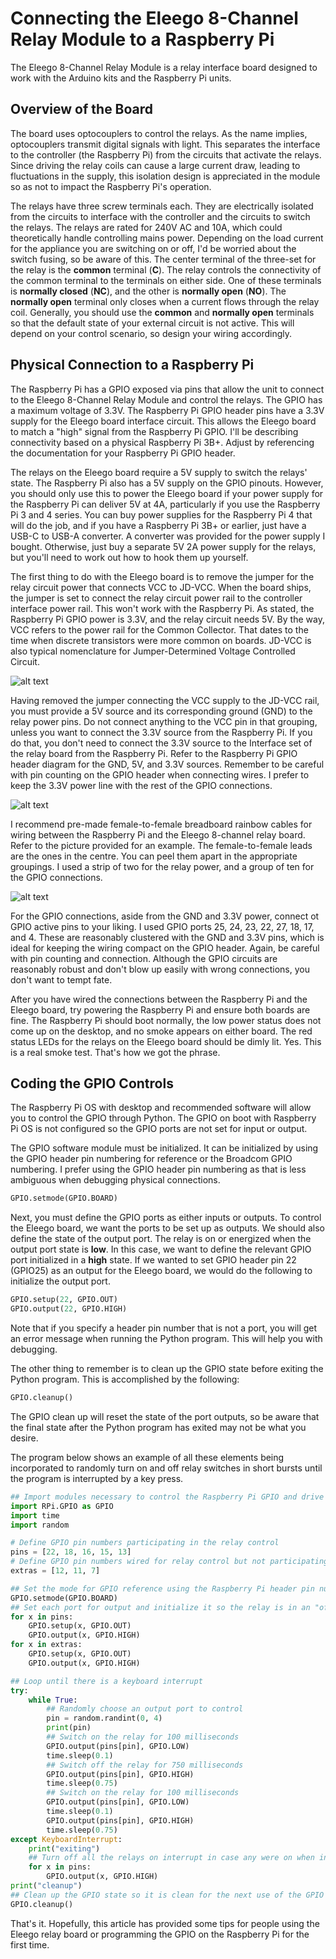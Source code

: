 # Connecting the Eleego 8-Channel Relay Module to a Raspberry Pi

The Eleego 8-Channel Relay Module is a relay interface board designed to work with the Arduino kits and the Raspberry Pi units.

## Overview of the Board 

The board uses optocouplers to control the relays. As the name implies, optocouplers transmit digital signals with light. This separates the interface to the controller (the Raspberry Pi) from the circuits that activate the relays. Since driving the relay coils can cause a large current draw, leading to fluctuations in the supply, this isolation design is appreciated in the module so as not to impact the Raspberry Pi's operation.

The relays have three screw terminals each. They are electrically isolated from the circuits to interface with the controller and the circuits to switch the relays. The relays are rated for 240V AC and 10A, which could theoretically handle controlling mains power. Depending on the load current for the appliance you are switching on or off, I'd be worried about the switch fusing, so be aware of this. The center terminal of the three-set for the relay is the **common** terminal (**C**). The relay controls the connectivity of the common terminal to the terminals on either side. One of these terminals is **normally closed** (**NC**), and the other is **normally open** (**NO**). The **normally open** terminal only closes when a current flows through the relay coil. Generally, you should use the **common** and **normally open** terminals so that the default state of your external circuit is not active. This will depend on your control scenario, so design your wiring accordingly.

## Physical Connection to a Raspberry Pi

The Raspberry Pi has a GPIO exposed via pins that allow the unit to connect to the Eleego 8-Channel Relay Module and control the relays. The GPIO has a maximum voltage of 3.3V. The Raspberry Pi GPIO header pins have a 3.3V supply for the Eleego board interface circuit. This allows the Eleego board to match a "high" signal from the Raspberry Pi GPIO. I'll be describing connectivity based on a physical Raspberry Pi 3B+. Adjust by referencing the documentation for your Raspberry Pi GPIO header.

The relays on the Eleego board require a 5V supply to switch the relays' state. The Raspberry Pi also has a 5V supply on the GPIO pinouts. However, you should only use this to power the Eleego board if your power supply for the Raspberry Pi can deliver 5V at 4A, particularly if you use the Raspberry Pi 3 and 4 series. You can buy power supplies for the Raspberry Pi 4 that will do the job, and if you have a Raspberry Pi 3B+ or earlier, just have a USB-C to USB-A converter. A converter was provided for the power supply I bought. Otherwise, just buy a separate 5V 2A power supply for the relays, but you'll need to work out how to hook them up yourself.

The first thing to do with the Eleego board is to remove the jumper for the relay circuit power that connects VCC to JD-VCC. When the board ships, the jumper is set to connect the relay circuit power rail to the controller interface power rail. This won't work with the Raspberry Pi. As stated, the Raspberry Pi GPIO power is 3.3V, and the relay circuit needs 5V. By the way, VCC refers to the power rail for the Common Collector. That dates to the time when discrete transistors were more common on boards. JD-VCC is also typical nomenclature for Jumper-Determined Voltage Controlled Circuit.

![alt text](https://raw.githubusercontent.com/BandedHawk/eleego-and-raspberry-pi/master/images/8-channel-relay.png "Eleego 8-Channel Relay Board View")

Having removed the jumper connecting the VCC supply to the JD-VCC rail, you must provide a 5V source and its corresponding ground (GND)  to the relay power pins. Do not connect anything to the VCC pin in that grouping, unless you want to connect the 3.3V source from the Raspberry Pi. If you do that, you don't need to connect the 3.3V source to the Interface set of the relay board from the Raspberry Pi. Refer to the Raspberry Pi GPIO header diagram for the GND, 5V, and 3.3V sources.  Remember to be careful with pin counting on the GPIO header when connecting wires. I prefer to keep the 3.3V power line with the rest of the GPIO connections.

![alt text](https://raw.githubusercontent.com/BandedHawk/eleego-and-raspberry-pi/master/images/RPI3_GPIO_card.png "Raspberry Pi 3B+ GPIO Pin Mapping - c/o freva.com")

I recommend pre-made female-to-female breadboard rainbow cables for wiring between the Raspberry Pi and the Eleego 8-channel relay board. Refer to the picture provided for an example. The female-to-female leads are the ones in the centre. You can peel them apart in the appropriate groupings. I used a strip of two for the relay power, and a group of ten for the GPIO connections.

![alt text](https://raw.githubusercontent.com/BandedHawk/eleego-and-raspberry-pi/master/images/breadboard-rainbow-cables.png "Breadboard Rainbow Cables")

For the GPIO connections, aside from the GND and 3.3V power, connect ot GPIO active pins to your liking. I used GPIO ports 25, 24, 23, 22, 27, 18, 17, and 4. These are reasonably clustered with the GND and 3.3V pins, which is ideal for keeping the wiring compact on the GPIO header. Again, be careful with pin counting and connection. Although the GPIO circuits are reasonably robust and don't blow up easily with wrong connections, you don't want to tempt fate.

After you have wired the connections between the Raspberry Pi and the Eleego board, try powering the Raspberry Pi and ensure both boards are fine. The Raspberry Pi should boot normally, the low power status does not come up on the desktop, and no smoke appears on either board. The red status LEDs for the relays on the Eleego board should be dimly lit. Yes. This is a real smoke test. That's how we got the phrase.

## Coding the GPIO Controls

The Raspberry Pi OS with desktop and recommended software will allow you to control the GPIO through Python. The GPIO on boot with Raspberry Pi OS is not configured so the GPIO ports are not set for input or output.

The GPIO software module must be initialized. It can be initialized by using the GPIO header pin numbering for reference or the Broadcom GPIO numbering. I prefer using the GPIO header pin numbering as that is less ambiguous when debugging physical connections.

```python
GPIO.setmode(GPIO.BOARD)
```

Next, you must define the GPIO ports as either inputs or outputs. To control the Eleego board, we want the ports to be set up as outputs. We should also define the state of the output port. The relay is on or energized when the output port state is **low**. In this case, we want to define the relevant GPIO port initialized in a **high** state. If we wanted to set GPIO header pin 22 (GPIO25) as an output for the Eleego board, we would do the following to initialize the output port.

```python
GPIO.setup(22, GPIO.OUT)
GPIO.output(22, GPIO.HIGH)
```
Note that if you specify a header pin number that is not a port, you will get an error message when running the Python program. This will help you with debugging.

The other thing to remember is to clean up the GPIO state before exiting the Python program. This is accomplished by the following:

```python
GPIO.cleanup()
```
The GPIO clean up will reset the state of the port outputs, so be aware that the final state after the Python program has exited may not be what you desire. 

The program below shows an example of all these elements being incorporated to randomly turn on and off relay switches in short bursts until the program is interrupted by a key press.

```python
## Import modules necessary to control the Raspberry Pi GPIO and drive the port status
import RPi.GPIO as GPIO
import time
import random

# Define GPIO pin numbers participating in the relay control
pins = [22, 18, 16, 15, 13]
# Define GPIO pin numbers wired for relay control but not participating 
extras = [12, 11, 7]

## Set the mode for GPIO reference using the Raspberry Pi header pin numbers
GPIO.setmode(GPIO.BOARD)
## Set each port for output and initialize it so the relay is in an "off" state.
for x in pins:
    GPIO.setup(x, GPIO.OUT)
    GPIO.output(x, GPIO.HIGH)
for x in extras:
    GPIO.setup(x, GPIO.OUT)
    GPIO.output(x, GPIO.HIGH)

## Loop until there is a keyboard interrupt
try:
    while True:
        ## Randomly choose an output port to control
        pin = random.randint(0, 4)
        print(pin)
        ## Switch on the relay for 100 milliseconds 
        GPIO.output(pins[pin], GPIO.LOW)
        time.sleep(0.1)
        ## Switch off the relay for 750 milliseconds 
        GPIO.output(pins[pin], GPIO.HIGH)
        time.sleep(0.75)
        ## Switch on the relay for 100 milliseconds 
        GPIO.output(pins[pin], GPIO.LOW)
        time.sleep(0.1)
        GPIO.output(pins[pin], GPIO.HIGH)
        time.sleep(0.75)
except KeyboardInterrupt:
    print("exiting")
    ## Turn off all the relays on interrupt in case any were on when interrupted 
    for x in pins:
        GPIO.output(x, GPIO.HIGH)
print("cleanup")
## Clean up the GPIO state so it is clean for the next use of the GPIO 
GPIO.cleanup()
```

That's it. Hopefully, this article has provided some tips for people using the Eleego relay board or programming the GPIO on the Raspberry Pi for the first time.


